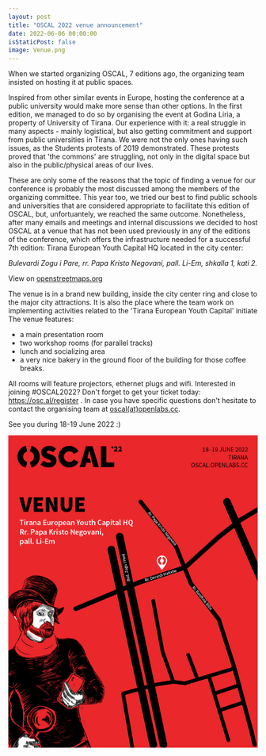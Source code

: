 ```yaml
---
layout: post
title: "OSCAL 2022 venue announcement"
date: 2022-06-06 00:00:00
isStaticPost: false
image: Venue.png
---
```


<p>
When we started organizing OSCAL, 7 editions ago, the organizing team insisted on hosting it at public spaces. 
</p>

<p>
Inspired from other similar events in Europe, hosting the conference at a public university would make more sense than other options. In the first edition, we managed to do so by organising the event at Godina Liria, a property of University of Tirana. Our experience with it: a real struggle in many aspects - mainly logistical, but also getting commitment and support from public universities in Tirana. 
We were not the only ones having such issues, as the Students protests of 2019 demonstrated. These protests proved that 'the commons' are struggling, not only in the digital space but also in the public/physical areas of our lives. 
</p>

<p>
These are only some of the reasons that the topic of finding a venue for our conference is probably the most discussed among the members of the organizing committee. This year too, we tried our best to find public schools and universities that are considered appropriate to facilitate this edition of OSCAL, but, unfortuantely, we reached the same outcome. Nonetheless, after many emails and meetings and internal discussions we decided to host OSCAL at a venue that has not been used previously in any of the editions of the conference, which offers the infrastructure needed for a successful 7th edition: Tirana European Youth Capital HQ located in the city center: 
</p>
<address>Bulevardi Zogu i Pare, rr. Papa Kristo Negovani, pall. Li-Em, shkalla 1, kati 2.</address>
    
View on <a href="https://osm.org/go/xexSa4ujI?m=">openstreetmaps.org</a>

<p>
The venue is in a brand new building, inside the city center ring and close to the  major city attractions. It is also the place where the team work on implementing activities related to the 'Tirana European Youth Capital' initiate The venue features:
</p>
<ul>
    <li>a main presentation room </li>
    <li>two workshop rooms (for parallel tracks)</li>
    <li>lunch and socializing area</li>
    <li>a very nice bakery in the ground floor of the building for those coffee breaks. </li>
</ul>

<p>
All rooms will feature projectors, ethernet plugs and wifi. Interested in joining #OSCAL2022? Don't forget to get your ticket today: <a href="https://osc.al/register" target="_blank">https://osc.al/register</a> . In case you have specific questions don't hesitate to contact the organising team at <a href="mailto:oscal@openlabs.cc">oscal(at)openlabs.cc</a>.
</p>

<p>
See you during 18-19 June 2022 :)
</p>

<img src="/img/sections-background/Venue.png" alt="Poster indicating the location of the venue. Bulevardi Zogu i Pare, rr. Papa Kristo Negovani, pall. Li-Em, shkalla 1, kati 2. Design from Kleidi Eski."/>
